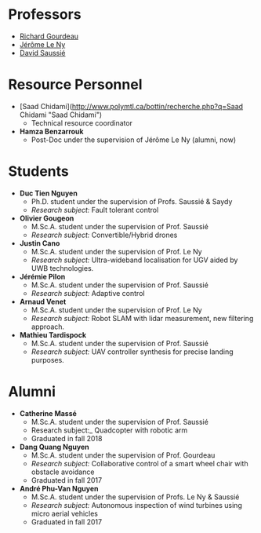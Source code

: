 # Professors

* [Richard Gourdeau](http://www.polymtl.ca/recherche/rc/en/professeurs/details.php?NoProf=90 "Richard Gourdeau")
* [Jérôme Le Ny](http://www.polymtl.ca/recherche/rc/en/professeurs/details.php?NoProf=546 "Jérôme Le Ny")
* [David Saussié](http://www.polymtl.ca/recherche/rc/en/professeurs/details.php?NoProf=513 "David Saussié")

# Resource Personnel

* [Saad Chidami](http://www.polymtl.ca/bottin/recherche.php?q=Saad Chidami "Saad Chidami")
  * Technical resource coordinator
* **Hamza Benzarrouk**
  * Post-Doc under the supervision of Jérôme Le Ny (alumni, now)

# Students

* **Duc Tien Nguyen**
  * Ph.D. student under the supervision of Profs. Saussié & Saydy
  * _Research subject:_ Fault tolerant control
* **Olivier Gougeon**
  * M.Sc.A. student under the supervision of Prof. Saussié
  * _Research subject:_ Convertible/Hybrid drones
* **Justin Cano**
  * M.Sc.A. student under the supervision of Prof. Le Ny
  * _Research subject:_ Ultra-wideband localisation for UGV aided by UWB technologies. 
* **Jérémie Pilon**
  * M.Sc.A. student under the supervision of Prof. Saussié
  * _Research subject:_ Adaptive control
* **Arnaud Venet**
  - M.Sc.A. student under the supervision of Prof. Le Ny
  - _Research subject:_ Robot SLAM with lidar measurement, new filtering approach.
* **Mathieu Tardispock**
  - M.Sc.A. student under the supervision of Prof. Saussié
  - _Research subject:_ UAV controller synthesis for precise landing purposes. 

# Alumni

- **Catherine Massé**
  - M.Sc.A. student under the supervision of Prof. Saussié
  - Research subject:_ Quadcopter with robotic arm
  - Graduated in fall 2018
- **Dang Quang Nguyen**
  - M.Sc.A. student under the supervision of Prof. Gourdeau
  - _Research subject:_ Collaborative control of a smart wheel chair with obstacle avoidance
  - Graduated in fall 2017
- **André Phu-Van Nguyen**
  - M.Sc.A. student under the supervision of Profs. Le Ny & Saussié
  - _Research subject:_ Autonomous inspection of wind turbines using micro aerial vehicles
  - Graduated in fall 2017